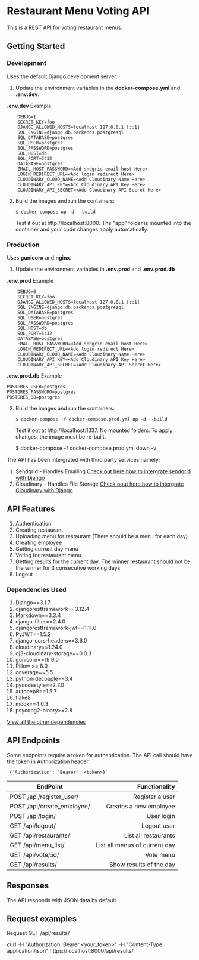 # Restaurant Menu Voting API

This is a REST API for voting restaurant menus.


## Getting Started


### Development

Uses the default Django development server.

1. Update the environment variables in the **docker-compose.yml** and **.env.dev**.

**.env.dev** Example



```
    DEBUG=1
    SECRET_KEY=foo
    DJANGO_ALLOWED_HOSTS=localhost 127.0.0.1 [::1]
    SQL_ENGINE=django.db.backends.postgresql
    SQL_DATABASE=postgres
    SQL_USER=postgres
    SQL_PASSWORD=postgres
    SQL_HOST=db
    SQL_PORT=5432
    DATABASE=postgres
    EMAIL_HOST_PASSWORD=<Add sndgrid email host Here>
    LOGIN_REDIRECT_URL=<Add login redirect Here>
    CLOUDINARY_CLOUD_NAME=<Add Cloudinary Name Here>
    CLOUDINARY_API_KEY=<Add Cloudinary API Key Here>
    CLOUDINARY_API_SECRET=<Add Cloudinary API Secret Here>
```

2. Build the images and run the containers:

    `$ docker-compose up -d --build`

    Test it out at http://localhost:8000. The "app" folder is mounted into the container and your code changes apply automatically.



### Production

Uses **gunicorn** and  **nginx**.

1. Update the environment variables in **.env.prod** and **.env.prod.db**


**.env.prod** Example
```
    DEBUG=0
    SECRET_KEY=foo
    DJANGO_ALLOWED_HOSTS=localhost 127.0.0.1 [::1]
    SQL_ENGINE=django.db.backends.postgresql
    SQL_DATABASE=postgres
    SQL_USER=postgres
    SQL_PASSWORD=postgres
    SQL_HOST=db
    SQL_PORT=5432
    DATABASE=postgres
    EMAIL_HOST_PASSWORD=<Add sndgrid email host Here>
    LOGIN_REDIRECT_URL=<Add login redirect Here>
    CLOUDINARY_CLOUD_NAME=<Add Cloudinary Name Here>
    CLOUDINARY_API_KEY=<Add Cloudinary API Key Here>
    CLOUDINARY_API_SECRET=<Add Cloudinary API Secret Here>
```



**.env.prod.db** Example
```
POSTGRES_USER=postgres
POSTGRES_PASSWORD=postgres
POSTGRES_DB=postgres
```

2. Build the images and run the containers:

    `$ docker-compose -f docker-compose.prod.yml up -d --build`
    
    
    Test it out at http://localhost:1337. No mounted folders. To apply changes, the image must be re-built.

    $ docker-compose -f docker-compose.prod.yml down -v


The API has been intergrated with third party services namely:

1. Sendgrid - Handles Emailing [Check out here how to intergrate sendgrid with Django](https://sendgrid.com/docs/for-developers/sending-email/django/)
2. Cloudinary - Handles File Storage [Check oout here how to intergrate Cloudinary with Django](https://cloudinary.com/documentation/django_integration)

## API Features

1. Authentication
2. Creating restaurant
3. Uploading menu for restaurant (There should be a menu for each day)
4. Creating employee
5. Getting current day menu
6. Voting for restaurant menu
7. Getting results for the current day. The winner restaurant should not be the winner for 3 consecutive working days
8. Logout


### Dependencies Used

1. Django==3.1.7
2. djangorestframework==3.12.4
3. Markdown==3.3.4
4. django-filter==2.4.0
5. djangorestframework-jwt==1.11.0
6. PyJWT==1.5.2
7. django-cors-headers==3.6.0
8. cloudinary==1.24.0
9. dj3-cloudinary-storage==0.0.3
10. gunicorn==19.9.0
11. Pillow >= 8.0
12. coverage==5.5
13. python-decouple==3.4
14. pycodestyle==2.7.0
15. autopep8==1.5.7
16. flake8
17. mock==4.0.3
18. psycopg2-binary>=2.8

[View all the other dependencies](./app/requirements.txt)

## API Endpoints

Some endpoints require a token for authentication. The API call should have the token in Authorization header.

    `{'Authorization': 'Bearer': <token>}`




| EndPoint                                        |                       Functionality |
| ------------------------------------------------|-----------------------------------: |
| POST /api/register_user/                        |                Register a user      |
| POST /api/create_employee/                      |         Creates a new employee      |
| POST /api/login/                                |                     User login      |
| GET /api/logout/                                |                    Logout user      |
| GET /api/restaurants/                           |            List all restaurants     |
| GET /api/menu_list/                             |   List all menus of current day     |
| GET /api/vote/:id/                              |                       Vote menu     |
| GET /api/results/                               |         Show results of the day     |


## Responses

The API responds with JSON data by default.


## Request examples

Request GET /api/results/

curl -H "Authorization: Bearer <your_token>" -H "Content-Type: application/json" https://localhost:8000/api/results/

















































